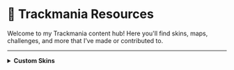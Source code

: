 # 🏁 Trackmania Resources

Welcome to my Trackmania content hub! Here you'll find skins, maps, challenges, and more that I’ve made or contributed to.

---

<details>
  <summary><strong>Custom Skins</strong></summary>
  <br/>

  <details>
    <summary> ### Breezer (Blue)</summary>
      Trackmania 2020, Stadium
    [Download](https://www.dropbox.com/scl/fi/kflvomqdenni8qnvrmzky/Breezer_Blue.zip?rlkey=i9gjekklrf5hjrm7a0kzda8rs&st=v5e6x45a&dl=1)  
  </details>
  <br/>

  <details>
    <summary> ### FE Championship Showcar</summary>
    Trackmania 2020, Stadium  
    [Download](https://www.dropbox.com/scl/fi/ga45rhydb6bxc3ke7pv6t/FE_Championship_Showcar.zip?rlkey=5qrgcn68su82lr89nlkxomdqu&st=lmvfgyzr&dl=1)  
  </details>
  <br/>

  <details>
    <summary> ### Frenzilous (Grey)</summary>
    Trackmania 2020, Stadium  
    [Download](https://www.dropbox.com/scl/fi/9ym1wkc9e6uht1tkt77ki/Frenzilous_Grey.zip?rlkey=h0tlxtbzc41u71hk2ovxcfl57&st=ksn045ni&dl=1)  
  </details>

  <details>
    <summary> ### Grey Camo</summary>
    Trackmania 2020, Stadium  
    [Download](https://www.dropbox.com/scl/fi/w2uxasii5jer9pqwa4t12/GreyCamo.zip?rlkey=fx2n7m7aohabgfgy2clnn7yu9&st=b4wuyfvz&dl=1)
  </details>

  <details>
    <summary> ### Onyx</summary>
    Trackmania 2020, Stadium  
    [Download](https://www.dropbox.com/scl/fi/c08b382xbyjt4lp1z09b6/Onyx.zip?rlkey=2mdqfvewdlz3sdmxrs8kts0pd&st=8szq0985&dl=1)
    </summary>
  </details>

  <details>
    <summary> ### SYNC Scribble</summary>
    Trackmania 2020, Stadium  
    [Download](https://www.dropbox.com/scl/fi/hif30m3uqxbx73onh7kg6/SYNC_Scribble.zip?rlkey=7d0309nfq9cnbaavvv2bnthy3&st=ipoyyh89&dl=1)
  </details>

---

<details>
  <summary><strong>Challenges</strong></summary>
  <br/>

  <details>
    <summary> ### Techy Tekky</summary>
    1min 2s, MiniRPG, easy  
    [Download](https://www.dropbox.com/scl/fi/f7fyoyxarfgckwh4jovuf/Techy-Tekky.Challenge.Gbx?rlkey=upjqldjjcyiz1n6q29cscvj88&st=9i1nwbth&dl=1)
  </details>

  <details>
    <summary> ### Speed Heaven</summary>
    1min 8s, fullspeed, speed, mid  
    [Download](https://www.dropbox.com/scl/fi/jqzbpsnkxldhu9t408152/Speed-Speed-Speed.Challenge.Gbx?rlkey=6e951dqf7ccm23rgfm3xixywf&st=v8flqu06&dl=1)
  </details>

  <details>
    <summary> ### Wallesley</summary>
    25s, fullspeed, satisfying  
    [Download](https://www.dropbox.com/scl/fi/koa1av1o6jp2qnzychg8o/Wallesley.Challenge.Gbx?rlkey=8qt2vd8g99litn6jlo8kt8lx0&st=n15wt86v&dl=1)
</details>

---

[🔙 Back to Profile](./README.md)
